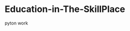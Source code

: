 # Education-in-The-SkillPlace
pyton work

<ing src="https://github.com/SirWiliam/Education-in-The-SkillPlace/blob/main/yamaha-drag-star-400-oboi-27921515.jpg">
